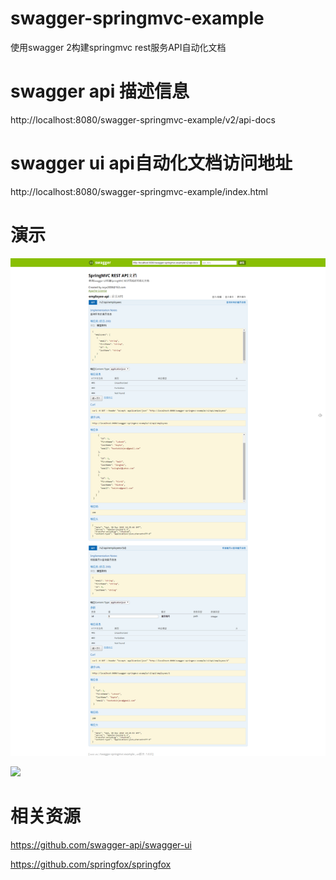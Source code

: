 # swagger-springmvc-example

使用swagger 2构建springmvc rest服务API自动化文档

# swagger api 描述信息

http://localhost:8080/swagger-springmvc-example/v2/api-docs

# swagger ui api自动化文档访问地址

http://localhost:8080/swagger-springmvc-example/index.html

# 演示

![](Screenshots/swagger-screenshot.png)

![](Screenshots/readme.gif)

# 相关资源

https://github.com/swagger-api/swagger-ui

https://github.com/springfox/springfox